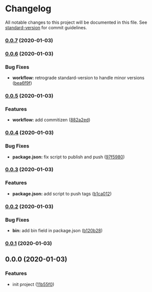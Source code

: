# Changelog

All notable changes to this project will be documented in this file. See [standard-version](https://github.com/conventional-changelog/standard-version) for commit guidelines.

### [0.0.7](https://github.com/hyphaene-npm/prismafire/compare/v0.0.6...v0.0.7) (2020-01-03)



### [0.0.6](https://github.com/hyphaene-npm/prismafire/compare/v0.0.5...v0.0.6) (2020-01-03)


### Bug Fixes

* **workflow:** retrograde standard-version to handle minor versions ([bea6f9f](https://github.com/hyphaene-npm/prismafire/commit/bea6f9f))



### [0.0.5](https://github.com/hyphaene-npm/prismafire/compare/v0.0.4...v0.0.5) (2020-01-03)


### Features

* **workflow:** add commitizen ([882a2ed](https://github.com/hyphaene-npm/prismafire/commit/882a2ed71b2881c3728b6cc9cde2fcb4808d69e7))

### [0.0.4](https://github.com/hyphaene-npm/prismafire/compare/v0.0.3...v0.0.4) (2020-01-03)


### Bug Fixes

* **package.json:** fix script to publish and push ([97f5980](https://github.com/hyphaene-npm/prismafire/commit/97f598074a78a03e10b3967536d3c92f89d5be8e))

### [0.0.3](https://github.com/hyphaene-npm/prismafire/compare/v0.0.2...v0.0.3) (2020-01-03)


### Features

* **package.json:** add script to push tags ([b1ca012](https://github.com/hyphaene-npm/prismafire/commit/b1ca0125cce68a728b3a35648e8ca9ffada20cda))

### [0.0.2](https://github.com/hyphaene-npm/prismafire/compare/v0.0.1...v0.0.2) (2020-01-03)


### Bug Fixes

* **bin:** add bin field in package.json ([b120b28](https://github.com/hyphaene-npm/prismafire/commit/b120b28b26d89a5b0e6c258f0e087a279e18589f))

### [0.0.1](https://github.com/hyphaene-npm/prismafire/compare/v0.0.0...v0.0.1) (2020-01-03)

## 0.0.0 (2020-01-03)


### Features

* init project ([11b55f0](https://github.com/hyphaene-npm/prismafire/commit/11b55f0f8e24a7b9de8a32fd23956e75a0936c16))
